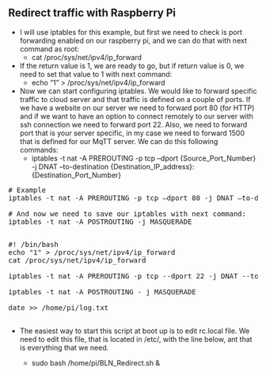 ## Redirect traffic with Raspberry Pi
- I will use iptables for this example, but first we need to check is port forwarding enabled on our raspberry pi, and we can do that with next command  as root:
  - cat /proc/sys/net/ipv4/ip_forward
- If the return value is 1, we are ready to go, but if return value is 0, we need to set that value to 1 with next command:
  - echo “1” > /proc/sys/net/ipv4/ip_forward
- Now we can start configuring iptables. We would like to forward specific traffic to cloud server and that traffic is defined on a couple of ports. If we have a website on our server we need to forward port 80 (for HTTP) and if we want to have an option to connect remotely to our server with ssh connection we need to forward port 22.  Also, we need to forward port that is your server specific, in my case we need to forward 1500 that is defined for our MqTT server. We can do this following commands:
  - iptables -t nat -A PREROUTING -p tcp –dport {Source_Port_Number} -j DNAT –to-destination {Destination_IP_address}:{Destination_Port_Number}

<pre>
# Example
iptables -t nat -A PREROUTING -p tcp –dport 80 -j DNAT –to-destination 66.249.75.126:80

# And now we need to save our iptables with next command:
iptables -t nat -A POSTROUTING -j MASQUERADE

</pre>


<pre>
#! /bin/bash
echo "1" > /proc/sys/net/ipv4/ip_forward
cat /proc/sys/net/ipv4/ip_forward

iptables -t nat -A PREROUTING -p tcp --dport 22 -j DNAT --to-destination 66.249.75.126:22

iptables -t nat -A POSTROUTING - j MASQUERADE

date >> /home/pi/log.txt

</pre>

- The easiest way to start this script at boot up is to edit rc.local file. We need to edit this file, that is located in /etc/, with the line below, ant that is everything that we need. 

  - sudo bash /home/pi/BLN_Redirect.sh & 
